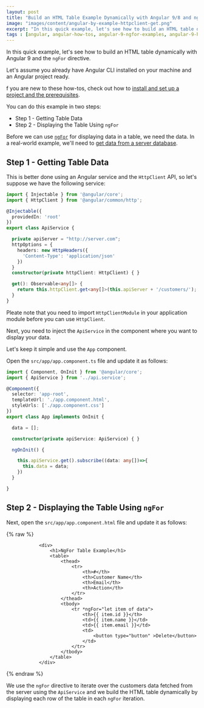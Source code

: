 ```yaml
---
layout: post
title: "Build an HTML Table Example Dynamically with Angular 9/8 and ngFor"
image: "images/content/angular-by-example-httpclient-get.png"
excerpt: "In this quick example, let's see how to build an HTML table dynamically with Angular 9 and the ngFor directive." 
tags : [angular, angular-how-tos, angular-9-ngfor-examples, angular-9-httpclient-examples] 
---
```


In this quick example, let's see how to build an HTML table dynamically with Angular 9 and the `ngFor` directive.

Let's assume you already have Angular CLI installed on your machine and an Angular project ready.

f you are new to these how-tos, check out how to [install and set up a project and the prerequisites](https://www.techiediaries.com/angular-cli-tutorial/).


You can do this example in two steps:

- Step 1 - Getting Table Data
- Step 2 - Displaying the Table Using `ngFor`

Before we can use [`ngFor`](https://www.techiediaries.com/angular-ngfor/) for displaying data in a table, we need the data. In a real-world example, we'll need to [get data from a server database](https://www.techiediaries.com/angular-http-client/). 

## Step 1 - Getting Table Data

This is better done using an Angular service and the `HttpClient` API, so let's suppose we have the following service:

```ts
import { Injectable } from '@angular/core';
import { HttpClient } from '@angular/common/http';

@Injectable({
  providedIn: 'root'
})
export class ApiService {

  private apiServer = "http://server.com";
  httpOptions = {
    headers: new HttpHeaders({
      'Content-Type': 'application/json'
    })
  }
  constructor(private httpClient: HttpClient) { }

  get(): Observable<any[]> {
    return this.httpClient.get<any[]>(this.apiServer + '/customers/');
  }
}
```     

Pleate note that you need to import `HttpClientModule` in your application module before you can use `HttpClient`.
 
Next, you need to inject the `ApiService` in the component where you want to display your data. 

Let's keep it simple and use the `App` component.

Open the `src/app/app.component.ts` file and update it as follows:

```ts
import { Component, OnInit } from '@angular/core';
import { ApiService } from '../api.service';

@Component({
  selector: 'app-root',
  templateUrl: './app.component.html',
  styleUrls: ['./app.component.css']
})
export class App implements OnInit {

  data = [];

  constructor(private apiService: ApiService) { }

  ngOnInit() {

    this.apiService.get().subscribe((data: any[])=>{
      this.data = data;
    })  
  }

}
```

## Step 2 - Displaying the Table Using `ngFor`


Next, open the `src/app/app.component.html` file and update it as follows:

{% raw %}
```markup
            <div>
                <h1>NgFor Table Example</h1>
                <table>
                    <thead>
                        <tr>
                            <th>#</th>
                            <th>Customer Name</th>
                            <th>Email</th>
                            <th>Action</th>
                        </tr>
                    </thead>
                    <tbody>
                        <tr *ngFor="let item of data">
                            <th>{{ item.id }}</th>
                            <td>{{ item.name }}</td>
                            <td>{{ item.email }}</td>
                            <td>
                                <button type="button" >Delete</button>
                            </td>
                        </tr>
                    </tbody>
                </table>
            </div>
```
{% endraw %}

We use the `ngFor` directive to iterate over the customers data fetched from the server using the `ApiService` and we build the HTML table dynamically by displaying each row of the table in each `ngFor` iteration.
